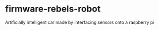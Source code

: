 # firmware-rebels-robot
Artificially intelligent car made by interfacing sensors onto a raspberry pi
